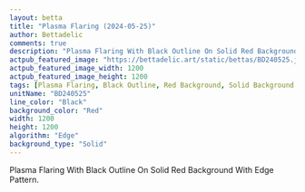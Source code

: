 ```yaml
---
layout: betta
title: "Plasma Flaring (2024-05-25)"
author: Bettadelic
comments: true
description: "Plasma Flaring With Black Outline On Solid Red Background With Edge Pattern."
actpub_featured_image: "https://bettadelic.art/static/bettas/BD240525.jpg"
actpub_featured_image_width: 1200
actpub_featured_image_height: 1200
tags: [Plasma Flaring, Black Outline, Red Background, Solid Background Pattern, Edge Pattern, May 2024]
unitName: "BD240525"
line_color: "Black"
background_color: "Red"
width: 1200
height: 1200
algorithm: "Edge"
background_type: "Solid"
---
```


Plasma Flaring With Black Outline On Solid Red Background With Edge Pattern.
